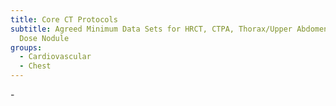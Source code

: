 ```yaml
---
title: Core CT Protocols
subtitle: Agreed Minimum Data Sets for HRCT, CTPA, Thorax/Upper Abdomen and Low
  Dose Nodule
groups:
  - Cardiovascular
  - Chest
---
```

\-